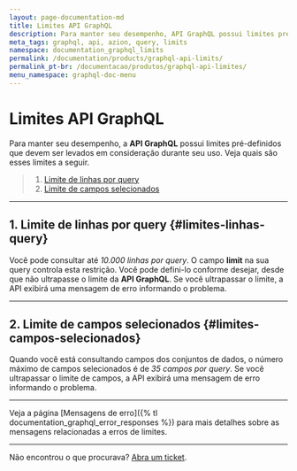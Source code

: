 ```yaml
---
layout: page-documentation-md
title: Limites API GraphQL
description: Para manter seu desempenho, API GraphQL possui limites pré-definidos que devem ser levados em consideração durante seu uso.
meta_tags: graphql, api, azion, query, limits
namespace: documentation_graphql_limits
permalink: /documentation/products/graphql-api-limits/
permalink_pt-br: /documentacao/produtos/graphql-api-limites/
menu_namespace: graphql-doc-menu
---
```


# Limites API GraphQL

Para manter seu desempenho, a **API GraphQL** possui limites pré-definidos que devem ser levados em consideração durante seu uso. Veja quais são esses limites a seguir.

> 1. [Limite de linhas por query](#limites-linhas-query)
> 2. [Limite de campos selecionados](#limites-campos-selecionados)

---

## 1. Limite de linhas por query {#limites-linhas-query}

Você pode consultar até *10.000 linhas por query*. O campo **limit** na sua query controla esta restrição. Você pode defini-lo conforme desejar, desde que não ultrapasse o limite da **API GraphQL**. Se você ultrapassar o limite, a API exibirá uma mensagem de erro informando o problema.

---

## 2. Limite de campos selecionados {#limites-campos-selecionados}

Quando você está consultando campos dos conjuntos de dados, o número máximo de campos selecionados é de *35 campos por query*. Se você ultrapassar o limite de campos, a API exibirá uma mensagem de erro informando o problema.

---

Veja a página [Mensagens de erro]({% tl documentation_graphql_error_responses %}) para mais detalhes sobre as mensagens relacionadas a erros de limites.

---

Não encontrou o que procurava? [Abra um ticket](https://tickets.azion.com/pt-BR/support/login/).
